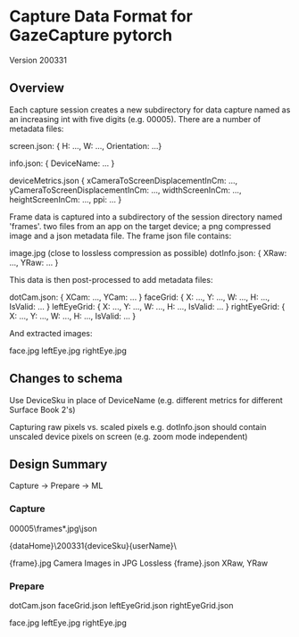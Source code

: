 # Capture Data Format for GazeCapture pytorch

Version 200331

## Overview

Each capture session creates a new subdirectory for data capture named as an increasing int with five digits (e.g. 00005).  There are a number of metadata files:

 screen.json: { H: ..., W: ..., Orientation: ...}
 
 info.json: { DeviceName: ... }

 deviceMetrics.json {
     xCameraToScreenDisplacementInCm: ...,
     yCameraToScreenDisplacementInCm: ...,
     widthScreenInCm: ...,
     heightScreenInCm: ...,
     ppi: ...
     }

Frame data is captured into a subdirectory of the session directory named 'frames'.  two files from an app on the target device; a png compressed image and a json metadata file.  The frame json file contains:

 image.jpg (close to lossless compression as possible)
 dotInfo.json: { XRaw: ..., YRaw: ... }

This data is then post-processed to add metadata files:

 dotCam.json: { XCam: ..., YCam: ... }
 faceGrid: { X: ..., Y: ..., W: ..., H: ..., IsValid: ... }
 leftEyeGrid: { X: ..., Y: ..., W: ..., H: ..., IsValid: ... }
 rightEyeGrid: { X: ..., Y: ..., W: ..., H: ..., IsValid: ... }

And extracted images:

 face.jpg
 leftEye.jpg
 rightEye.jpg

## Changes to schema

Use DeviceSku in place of DeviceName (e.g. different metrics for different Surface Book 2's)

Capturing raw pixels vs. scaled pixels
    e.g. dotInfo.json should contain unscaled device pixels on screen (e.g. zoom mode independent)

## Design Summary

Capture -> Prepare -> ML

### Capture

00005\frames\*.jpg\json

{dataHome}\200331\{deviceSku}\{userName}\

{frame}.jpg     Camera Images in JPG Lossless
{frame}.json    XRaw, YRaw

### Prepare

dotCam.json
faceGrid.json
leftEyeGrid.json
rightEyeGrid.json

face.jpg
leftEye.jpg
rightEye.jpg